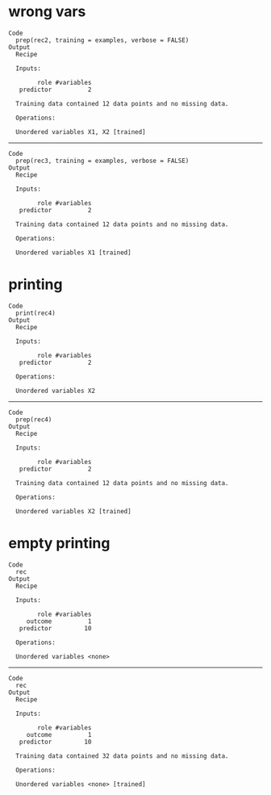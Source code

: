 # wrong vars

    Code
      prep(rec2, training = examples, verbose = FALSE)
    Output
      Recipe
      
      Inputs:
      
            role #variables
       predictor          2
      
      Training data contained 12 data points and no missing data.
      
      Operations:
      
      Unordered variables X1, X2 [trained]

---

    Code
      prep(rec3, training = examples, verbose = FALSE)
    Output
      Recipe
      
      Inputs:
      
            role #variables
       predictor          2
      
      Training data contained 12 data points and no missing data.
      
      Operations:
      
      Unordered variables X1 [trained]

# printing

    Code
      print(rec4)
    Output
      Recipe
      
      Inputs:
      
            role #variables
       predictor          2
      
      Operations:
      
      Unordered variables X2

---

    Code
      prep(rec4)
    Output
      Recipe
      
      Inputs:
      
            role #variables
       predictor          2
      
      Training data contained 12 data points and no missing data.
      
      Operations:
      
      Unordered variables X2 [trained]

# empty printing

    Code
      rec
    Output
      Recipe
      
      Inputs:
      
            role #variables
         outcome          1
       predictor         10
      
      Operations:
      
      Unordered variables <none>

---

    Code
      rec
    Output
      Recipe
      
      Inputs:
      
            role #variables
         outcome          1
       predictor         10
      
      Training data contained 32 data points and no missing data.
      
      Operations:
      
      Unordered variables <none> [trained]

